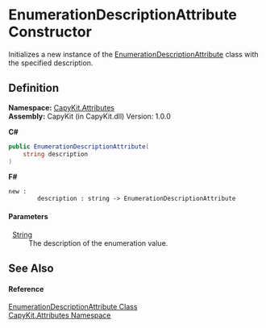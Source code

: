 # EnumerationDescriptionAttribute Constructor


Initializes a new instance of the <a href="T_CapyKit_Attributes_EnumerationDescriptionAttribute.md">EnumerationDescriptionAttribute</a> class with the specified description.



## Definition
**Namespace:** <a href="N_CapyKit_Attributes.md">CapyKit.Attributes</a>  
**Assembly:** CapyKit (in CapyKit.dll) Version: 1.0.0

**C#**
``` C#
public EnumerationDescriptionAttribute(
	string description
)
```
**F#**
``` F#
new : 
        description : string -> EnumerationDescriptionAttribute
```



#### Parameters
<dl><dt>  <a href="https://learn.microsoft.com/dotnet/api/system.string" target="_blank" rel="noopener noreferrer">String</a></dt><dd>The description of the enumeration value.</dd></dl>

## See Also


#### Reference
<a href="T_CapyKit_Attributes_EnumerationDescriptionAttribute.md">EnumerationDescriptionAttribute Class</a>  
<a href="N_CapyKit_Attributes.md">CapyKit.Attributes Namespace</a>  
